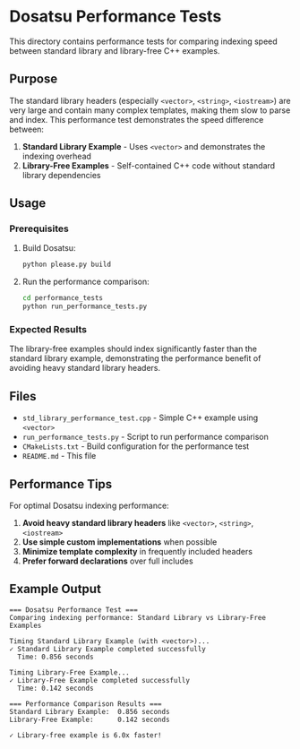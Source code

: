 # Dosatsu Performance Tests

This directory contains performance tests for comparing indexing speed between standard library and library-free C++ examples.

## Purpose

The standard library headers (especially `<vector>`, `<string>`, `<iostream>`) are very large and contain many complex templates, making them slow to parse and index. This performance test demonstrates the speed difference between:

1. **Standard Library Example** - Uses `<vector>` and demonstrates the indexing overhead
2. **Library-Free Examples** - Self-contained C++ code without standard library dependencies

## Usage

### Prerequisites

1. Build Dosatsu:
   ```bash
   python please.py build
   ```

2. Run the performance comparison:
   ```bash
   cd performance_tests
   python run_performance_tests.py
   ```

### Expected Results

The library-free examples should index significantly faster than the standard library example, demonstrating the performance benefit of avoiding heavy standard library headers.

## Files

- `std_library_performance_test.cpp` - Simple C++ example using `<vector>`
- `run_performance_tests.py` - Script to run performance comparison
- `CMakeLists.txt` - Build configuration for the performance test
- `README.md` - This file

## Performance Tips

For optimal Dosatsu indexing performance:

1. **Avoid heavy standard library headers** like `<vector>`, `<string>`, `<iostream>`
2. **Use simple custom implementations** when possible
3. **Minimize template complexity** in frequently included headers
4. **Prefer forward declarations** over full includes

## Example Output

```
=== Dosatsu Performance Test ===
Comparing indexing performance: Standard Library vs Library-Free Examples

Timing Standard Library Example (with <vector>)...
✓ Standard Library Example completed successfully
  Time: 0.856 seconds

Timing Library-Free Example...
✓ Library-Free Example completed successfully
  Time: 0.142 seconds

=== Performance Comparison Results ===
Standard Library Example:  0.856 seconds
Library-Free Example:      0.142 seconds

✓ Library-free example is 6.0x faster!
```

